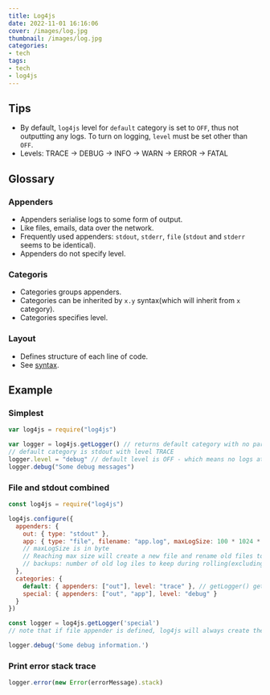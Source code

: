 ```yaml
---
title: Log4js
date: 2022-11-01 16:16:06
cover: /images/log.jpg
thumbnail: /images/log.jpg
categories:
- tech
tags:
- tech
- log4js
---
```


## Tips

- By default, `log4js` level for `default` category is set to `OFF`, thus not outputting any logs. To turn on logging, `level` must be set other than `OFF`.
- Levels: TRACE -> DEBUG -> INFO -> WARN -> ERROR -> FATAL
<!-- more -->

## Glossary

### Appenders

- Appenders serialise logs to some form of output.
- Like files, emails, data over the network.
- Frequently used appenders: `stdout`, `stderr`, `file` (`stdout` and `stderr` seems to be identical).
- Appenders do not specify level.

### Categoris

- Categories groups appenders.
- Categories can be inherited by `x.y` syntax(which will inherit from `x` category).
- Categories specifies level.

### Layout

- Defines structure of each line of code.
- See [syntax](https://log4js-node.github.io/log4js-node/layouts.html).

## Example

### Simplest

``` js
var log4js = require("log4js")

var logger = log4js.getLogger() // returns default category with no param specified
// default category is stdout with level TRACE
logger.level = "debug" // default level is OFF - which means no logs at all.
logger.debug("Some debug messages")
```

### File and stdout combined

``` js
const log4js = require("log4js")

log4js.configure({
  appenders: {
    out: { type: "stdout" },
    app: { type: "file", filename: "app.log", maxLogSize: 100 * 1024 * 1024, backups: 3 },
    // maxLogSize is in byte
    // Reaching max size will create a new file and rename old files to xx.log.1, xx.log.2, xx.log.3... The bigger number the older.
    // backups: number of old log iles to keep during rolling(excluding hot/current file)
  },
  categories: {
    default: { appenders: ["out"], level: "trace" }, // getLogger() gets default category
    special: { appenders: ["out", "app"], level: "debug" }
  }
})

const logger = log4js.getLogger('special')
// note that if file appender is defined, log4js will always create the file no matter if file appender is utilized.

logger.debug('Some debug information.')
```

### Print error stack trace

``` js
logger.error(new Error(errorMessage).stack)
```

